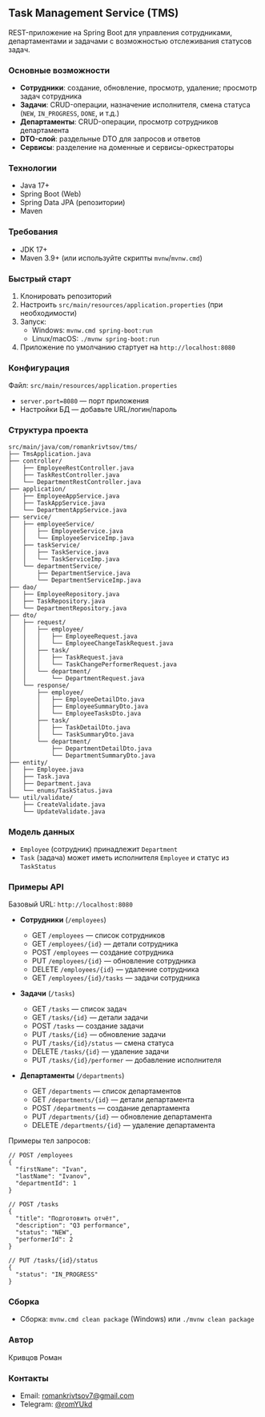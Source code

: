 ## Task Management Service (TMS)

REST-приложение на Spring Boot для управления сотрудниками, департаментами и задачами с возможностью отслеживания статусов задач.

### Основные возможности
- **Сотрудники**: создание, обновление, просмотр, удаление; просмотр задач сотрудника
- **Задачи**: CRUD-операции, назначение исполнителя, смена статуса (`NEW`, `IN_PROGRESS`, `DONE`, и т.д.)
- **Департаменты**: CRUD-операции, просмотр сотрудников департамента
- **DTO-слой**: раздельные DTO для запросов и ответов
- **Сервисы**: разделение на доменные и сервисы-оркестраторы

### Технологии
- Java 17+
- Spring Boot (Web)
- Spring Data JPA (репозитории)
- Maven

### Требования
- JDK 17+
- Maven 3.9+ (или используйте скрипты `mvnw`/`mvnw.cmd`)

### Быстрый старт
1. Клонировать репозиторий
2. Настроить `src/main/resources/application.properties` (при необходимости)
3. Запуск:
   - Windows: `mvnw.cmd spring-boot:run`
   - Linux/macOS: `./mvnw spring-boot:run`
4. Приложение по умолчанию стартует на `http://localhost:8080`

### Конфигурация
Файл: `src/main/resources/application.properties`
- `server.port=8080` — порт приложения
- Настройки БД — добавьте URL/логин/пароль

### Структура проекта
```
src/main/java/com/romankrivtsov/tms/
├── TmsApplication.java
├── controller/
│   ├── EmployeeRestController.java
│   ├── TaskRestController.java
│   └── DepartmentRestController.java
├── application/
│   ├── EmployeeAppService.java
│   ├── TaskAppService.java
│   └── DepartmentAppService.java
├── service/
│   ├── employeeService/
│   │   ├── EmployeeService.java
│   │   └── EmployeeServiceImp.java
│   ├── taskService/
│   │   ├── TaskService.java
│   │   └── TaskServiceImp.java
│   └── departmentService/
│       ├── DepartmentService.java
│       └── DepartmentServiceImp.java
├── dao/
│   ├── EmployeeRepository.java
│   ├── TaskRepository.java
│   └── DepartmentRepository.java
├── dto/
│   ├── request/
│   │   ├── employee/
│   │   │   ├── EmployeeRequest.java
│   │   │   └── EmployeeChangeTaskRequest.java
│   │   ├── task/
│   │   │   ├── TaskRequest.java
│   │   │   └── TaskChangePerformerRequest.java
│   │   └── department/
│   │       └── DepartmentRequest.java
│   └── response/
│       ├── employee/
│       │   ├── EmployeeDetailDto.java
│       │   ├── EmployeeSummaryDto.java
│       │   └── EmployeeTasksDto.java
│       ├── task/
│       │   ├── TaskDetailDto.java
│       │   └── TaskSummaryDto.java
│       └── department/
│           ├── DepartmentDetailDto.java
│           └── DepartmentSummaryDto.java
├── entity/
│   ├── Employee.java
│   ├── Task.java
│   ├── Department.java
│   └── enums/TaskStatus.java
└── util/validate/
    ├── CreateValidate.java
    └── UpdateValidate.java
```

### Модель данных
- `Employee` (сотрудник) принадлежит `Department`
- `Task` (задача) может иметь исполнителя `Employee` и статус из `TaskStatus`

### Примеры API
Базовый URL: `http://localhost:8080`

- **Сотрудники** (`/employees`)
  - GET `/employees` — список сотрудников
  - GET `/employees/{id}` — детали сотрудника
  - POST `/employees` — создание сотрудника
  - PUT `/employees/{id}` — обновление сотрудника
  - DELETE `/employees/{id}` — удаление сотрудника
  - GET `/employees/{id}/tasks` — задачи сотрудника

- **Задачи** (`/tasks`)
  - GET `/tasks` — список задач
  - GET `/tasks/{id}` — детали задачи
  - POST `/tasks` — создание задачи
  - PUT `/tasks/{id}` — обновление задачи
  - PUT `/tasks/{id}/status` — смена статуса
  - DELETE `/tasks/{id}` — удаление задачи
  - PUT `/tasks/{id}/performer` — добавление исполнителя

- **Департаменты** (`/departments`)
  - GET `/departments` — список департаментов
  - GET `/departments/{id}` — детали департамента
  - POST `/departments` — создание департамента
  - PUT `/departments/{id}` — обновление департамента
  - DELETE `/departments/{id}` — удаление департамента

Примеры тел запросов:
```
// POST /employees
{
  "firstName": "Ivan",
  "lastName": "Ivanov",
  "departmentId": 1
}
```

```
// POST /tasks
{
  "title": "Подготовить отчёт",
  "description": "Q3 performance",
  "status": "NEW",
  "performerId": 2
}
```

```
// PUT /tasks/{id}/status
{
  "status": "IN_PROGRESS"
}
```

### Сборка
- Сборка: `mvnw.cmd clean package` (Windows) или `./mvnw clean package`

### Автор
Кривцов Роман

### Контакты

- Email: romankrivtsov7@gmail.com
- Telegram: [@romYUkd](https://t.me/romYUkd)